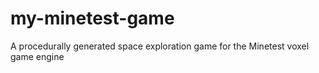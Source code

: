 # my-minetest-game
A procedurally generated space exploration game for the Minetest voxel game engine
